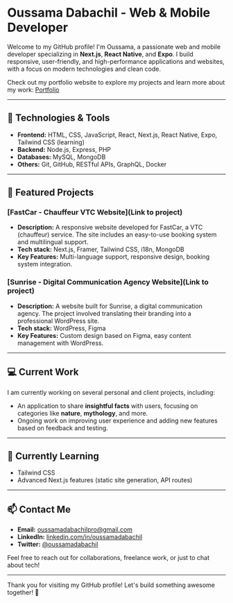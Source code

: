 # Oussama Dabachil - Web & Mobile Developer

Welcome to my GitHub profile! I'm Oussama, a passionate web and mobile developer specializing in **Next.js**, **React Native**, and **Expo**. I build responsive, user-friendly, and high-performance applications and websites, with a focus on modern technologies and clean code.

Check out my portfolio website to explore my projects and learn more about my work: [Portfolio](https://oussamadabachil.framer.website/)

---

## 🔧 Technologies & Tools

- **Frontend:** HTML, CSS, JavaScript, React, Next.js, React Native, Expo, Tailwind CSS (learning)
- **Backend:** Node.js, Express, PHP
- **Databases:** MySQL, MongoDB
- **Others:** Git, GitHub, RESTful APIs, GraphQL, Docker

---

## 🚀 Featured Projects

### [FastCar - Chauffeur VTC Website](Link to project)
- **Description:** A responsive website developed for FastCar, a VTC (chauffeur) service. The site includes an easy-to-use booking system and multilingual support.
- **Tech stack:** Next.js, Framer, Tailwind CSS, i18n, MongoDB
- **Key Features:** Multi-language support, responsive design, booking system integration.

### [Sunrise - Digital Communication Agency Website](Link to project)
- **Description:** A website built for Sunrise, a digital communication agency. The project involved translating their branding into a professional WordPress site.
- **Tech stack:** WordPress, Figma
- **Key Features:** Custom design based on Figma, easy content management with WordPress.

---

## 💻 Current Work

I am currently working on several personal and client projects, including:
- An application to share **insightful facts** with users, focusing on categories like **nature**, **mythology**, and more.
- Ongoing work on improving user experience and adding new features based on feedback and testing.

---

## 🌱 Currently Learning
- Tailwind CSS
- Advanced Next.js features (static site generation, API routes)

---

## 📫 Contact Me
- **Email:** oussamadabachilpro@gmail.com
- **LinkedIn:** [linkedin.com/in/oussamadabachil](https://www.linkedin.com/in/oussama-dabachil-7149541b1/)
- **Twitter:** [@oussamadabachil](https://x.com/ouhcamarrive?s=21)

Feel free to reach out for collaborations, freelance work, or just to chat about tech!

---

Thank you for visiting my GitHub profile! Let's build something awesome together! 🚀
